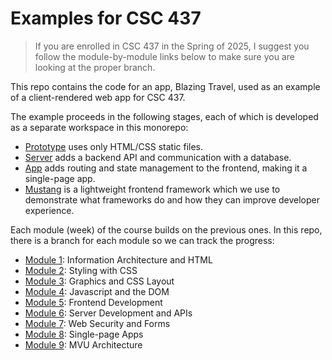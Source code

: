 # Examples for CSC 437

> If you are enrolled in CSC 437 in the Spring of 2025, I
> suggest you follow the module-by-module links below to make
> sure you are looking at the proper branch.

This repo contains the code for an app, Blazing Travel, used
as an example of a client-rendered web app for CSC 437.

The example proceeds in the following stages, each of
which is developed as a separate workspace in this monorepo:

- [Prototype](packages/proto/README.md) uses only HTML/CSS
  static files.
- [Server](packages/server/README.md) adds a backend API and
  communication with a database.
- [App](packages/app/README.md) adds routing and state
  management to the frontend, making it a single-page app.
- [Mustang](packages/mustang/README.md) is a lightweight
  frontend framework which we use to demonstrate what frameworks
  do and how they can improve developer experience.

Each module (week) of the course builds on the previous ones. In
this repo, there is a branch for each module so we can track the
progress:

- [Module 1](https://github.com/kubiak-calpoly/csc-437-examples/tree/sp24/mod-1):
  Information Architecture and HTML
- [Module 2](https://github.com/kubiak-calpoly/csc-437-examples/tree/sp24/mod-2):
  Styling with CSS
- [Module 3](https://github.com/kubiak-calpoly/csc-437-examples/tree/sp24/mod-3):
  Graphics and CSS Layout
- [Module 4](https://github.com/kubiak-calpoly/csc-437-examples/tree/sp24/mod-4):
  Javascript and the DOM
- [Module 5](https://github.com/kubiak-calpoly/csc-437-examples/tree/sp24/mod-5):
  Frontend Development
- [Module 6](https://github.com/kubiak-calpoly/csc-437-examples/tree/sp24/mod-6):
  Server Development and APIs
- [Module 7](https://github.com/kubiak-calpoly/csc-437-examples/tree/sp24/mod-7):
  Web Security and Forms
- [Module 8](https://github.com/kubiak-calpoly/csc-437-examples/tree/sp24/mod-8):
  Single-page Apps
- [Module 9](https://github.com/kubiak-calpoly/csc-437-examples/tree/sp24/mod-9):
  MVU Architecture
